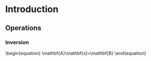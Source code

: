 # Introduction

## Operations

### Inversion

\begin{equation}
\mathbf{A}\mathbf{x}=\mathbf{B}
\end{equation}